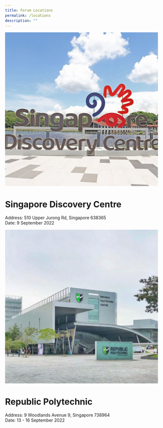```yaml
---
title: Forum Locations
permalink: /locations
description: ""
---
```

![](/images/discovery.png)
# Singapore Discovery Centre
Address: 510 Upper Jurong Rd, Singapore 638365 <br>
Date: 9 September 2022 

![](/images/ISOMER%20(1).png)
# Republic Polytechnic 
Address: 9 Woodlands Avenue 9, Singapore 738964<br>
Date: 13 - 16 September 2022